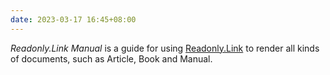 ```yaml
---
date: 2023-03-17 16:45+08:00
---
```


_Readonly.Link Manual_ is a guide for using [Readonly.Link](https://readonly.link)
to render all kinds of documents, such as Article, Book and Manual.

<readonlylink href="https://readonly.link/contents/manual/en.json" />
